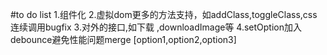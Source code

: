 #to do list 
1.组件化
2.虚拟dom更多的方法支持，如addClass,toggleClass,css连续调用bugfix
3.对外的接口,如下载 ,downloadImage等
4.setOption加入debounce避免性能问题merge [option1,option2,option3]